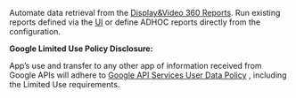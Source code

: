 Automate data retrieval from the [Display&Video 360 Reports](https://marketingplatform.google.com/about/display-video-360/). Run
existing reports defined via the [UI](https://support.google.com/displayvideo/answer/6375151?hl=en&ref_topic=2798432&sjid=18233030458040234650-EU)
or define ADHOC reports directly from the configuration.

**Google Limited Use Policy Disclosure:**

App’s use and transfer to any other app of information received from Google APIs will adhere
to [Google API Services User Data Policy](https://developers.google.com/terms/api-services-user-data-policy#additional_requirements_for_specific_api_scopes)
, including the Limited Use requirements.